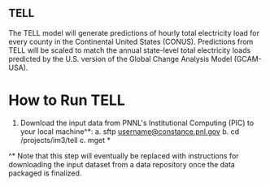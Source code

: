 ## TELL
The TELL model will generate predictions of hourly total electricity load for every county in the Continental United States (CONUS). Predictions from TELL will be scaled to match the annual state-level total electricity loads predicted by the U.S. version of the Global Change Analysis Model (GCAM-USA).

# How to Run TELL
1. Download the input data from PNNL's Institutional Computing (PIC) to your local machine^*:
    a. sftp username@constance.pnl.gov
    b. cd /projects/im3/tell
    c. mget *


^* Note that this step will eventually be replaced with instructions for downloading the input dataset from a data repository once the data packaged is finalized.
